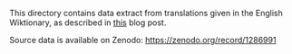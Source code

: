 This directory contains data extract from translations given in the
English Wiktionary, as described in [this](https://calc.hypotheses.org/32)
blog post.

Source data is available on Zenodo: https://zenodo.org/record/1286991
